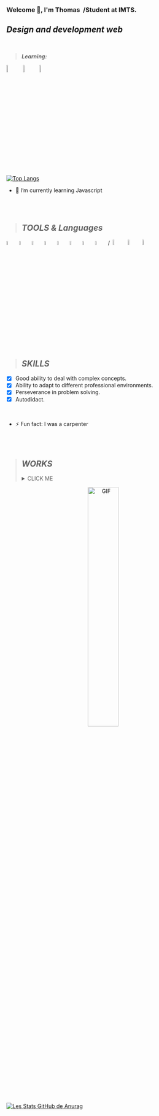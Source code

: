 ### Welcome 👋, I'm Thomas&nbsp;   /Student at IMTS.
## *Design and development web*

<br/>

> **_Learning:_**  
>    
<img src= "https://cdn-icons-png.flaticon.com/128/136/136530.png" width= "7%">&nbsp;   <img src= "https://cdn-icons-png.flaticon.com/128/136/136528.png" width= "7%">&nbsp;   <img src= "https://cdn-icons-png.flaticon.com/128/136/136527.png" width= "7%">&nbsp;  


[![Top Langs](https://github-readme-stats.vercel.app/api/top-langs/?username=Thomas-Julien-dev&layout=compact)](https://github.com/Thomas-Julien-Dev/github-readme-stats)
  
- 🌱 I’m currently learning Javascript 

<br/>
<br/>

> ## *TOOLS & Languages*

<img src= "https://cdn-icons-png.flaticon.com/128/270/270798.png" width= "5%">&nbsp;   <img src= "https://cdn-icons-png.flaticon.com/128/5968/5968705.png" width= "5%">&nbsp;   <img src= "https://cdn-icons.flaticon.com/png/128/5210/premium/5210500.png?token=exp=1642809526~hmac=ba99de8a2018645b3fa2399d12ff8099" width= "5%">&nbsp;   <img src= "https://cdn-icons.flaticon.com/png/128/5210/premium/5210800.png?token=exp=1642809526~hmac=170a44bbe2803ed21b9cc6c7e5a59879" width= "5%">&nbsp;    <img src= "https://cdn-icons.flaticon.com/png/128/172/premium/172511.png?token=exp=1642810157~hmac=6b4cd4c9868a9fd6efa612fc5fa3d5ce" width= "5%">&nbsp;   <img src= "https://cdn-icons-png.flaticon.com/128/408/408744.png" width= "5%">&nbsp;   <img src= "https://cdn-icons-png.flaticon.com/128/5968/5968672.png" width= "5%">&nbsp;   <img src= "https://user-images.githubusercontent.com/29654835/27530003-e78876b8-5a13-11e7-8863-83fbdb900f72.png" width= "5%">&nbsp;   /&nbsp;   <img src= "https://cdn-icons.flaticon.com/png/128/3344/premium/3344325.png?token=exp=1642867564~hmac=9dfc1b8f4332fa5ee56476d22f6c73e2" width= "6%">&nbsp;   <img src= "https://cdn-icons-png.flaticon.com/128/2621/2621200.png" width= "6%">&nbsp;   <img src= "https://cdn-icons.flaticon.com/png/128/3343/premium/3343972.png?token=exp=1642867690~hmac=bf1cecf220e35d733390479d94c6c86e" width= "6%">


<br/>
<br/>

> ## *SKILLS*

  - [x] Good ability to deal with complex concepts.
  - [x] Ability to adapt to different professional environments.
  - [x] Perseverance in problem solving.
  - [x] Autodidact.

<br/>

- ⚡ Fun fact: I was a carpenter

<br/>
<br/>

> ## *WORKS*
> <details><summary> CLICK ME </summary>
>I have developed projects mainly in the field of graphic design and videos.
>I learned by passion with my time and my savings 💳, I reinforce my knowledge as often as possible in order to go further and advance towards my goals.
> 
>  <br/>
>  
>   <a href="https://www.youtube.com/channel/UCbzJDXNU0avVu35avqNg8XA">
>    <img alt="Ma chaine Youtube" width="50px" src="https://cdn-icons-png.flaticon.com/128/187/187209.png" />
>     
>   <a href="https://www.linkedin.com/in/thomas-j-86111b221/">
>  <img alt="Linkedin rollet raphael" width="50px" src="https://upload.wikimedia.org/wikipedia/commons/thumb/c/ca/LinkedIn_logo_initials.png/600px-LinkedIn_logo_initials.png" />
   
  

<p align="center">
    <img align="center" width="40%" alt="GIF" src="https://media.giphy.com/media/3KVcFEmdDl9NYaFTtx/giphy.gif"/>
  </p>
</p>
</details>
  
<br/>
  
![Les Stats GitHub de Anurag](https://github-readme-stats.vercel.app/api?username=Thomas-Julien-dev&show_icons=true&theme=github_dark)
